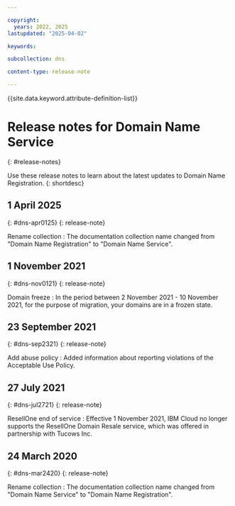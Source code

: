 ```yaml
---

copyright:
  years: 2022, 2025
lastupdated: "2025-04-02"

keywords:

subcollection: dns

content-type: release-note

---
```


{{site.data.keyword.attribute-definition-list}}


# Release notes for Domain Name Service
{: #release-notes}

Use these release notes to learn about the latest updates to Domain Name Registration.
{: shortdesc}

## 1 April 2025
{: #dns-apr0125}
{: release-note}

Rename collection
:   The documentation collection name changed from "Domain Name Registration" to "Domain Name Service".

## 1 November 2021
{: #dns-nov0121}
{: release-note}

Domain freeze
:   In the period between 2 November 2021 - 10 November 2021, for the purpose of migration, your domains are in a frozen state.

## 23 September 2021
{: #dns-sep2321}
{: release-note}

Add abuse policy
:   Added information about reporting violations of the Acceptable Use Policy.

## 27 July 2021
{: #dns-jul2721}
{: release-note}

ResellOne end of service
:   Effective 1 November 2021, IBM Cloud no longer supports the ResellOne Domain Resale service, which was offered in partnership with Tucows Inc.

## 24 March 2020
{: #dns-mar2420}
{: release-note}

Rename collection
:   The documentation collection name changed from "Domain Name Service" to "Domain Name Registration".
